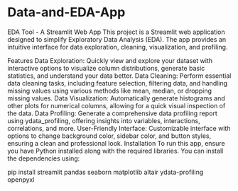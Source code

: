 # Data-and-EDA-App

EDA Tool - A Streamlit Web App
This project is a Streamlit web application designed to simplify Exploratory Data Analysis (EDA). The app provides an intuitive interface for data exploration, cleaning, visualization, and profiling.

Features
Data Exploration: Quickly view and explore your dataset with interactive options to visualize column distributions, generate basic statistics, and understand your data better.
Data Cleaning: Perform essential data cleaning tasks, including feature selection, filtering data, and handling missing values using various methods like mean, median, or dropping missing values.
Data Visualization: Automatically generate histograms and other plots for numerical columns, allowing for a quick visual inspection of the data.
Data Profiling: Generate a comprehensive data profiling report using ydata_profiling, offering insights into variables, interactions, correlations, and more.
User-Friendly Interface: Customizable interface with options to change background color, sidebar color, and button styles, ensuring a clean and professional look.
Installation
To run this app, ensure you have Python installed along with the required libraries. You can install the dependencies using:

pip install streamlit pandas seaborn matplotlib altair ydata-profiling openpyxl
